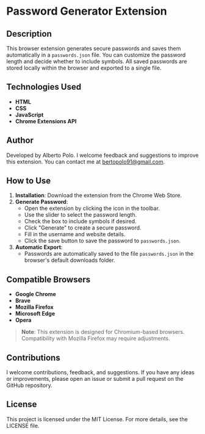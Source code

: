 # Password Generator Extension

## Description

This browser extension generates secure passwords and saves them automatically in a `passwords.json` file. You can customize the password length and decide whether to include symbols. All saved passwords are stored locally within the browser and exported to a single file.

## Technologies Used

- **HTML**
- **CSS**
- **JavaScript**
- **Chrome Extensions API**

## Author

Developed by Alberto Polo. I welcome feedback and suggestions to improve this extension. You can contact me at bertopolo91@gmail.com.

## How to Use

1. **Installation**: Download the extension from the Chrome Web Store.
2. **Generate Password**:
   - Open the extension by clicking the icon in the toolbar.
   - Use the slider to select the password length.
   - Check the box to include symbols if desired.
   - Click "Generate" to create a secure password.
   - Fill in the username and website details.
   - Click the save button to save the password to `passwords.json`.
3. **Automatic Export**:
   - Passwords are automatically saved to the file `passwords.json` in the browser's default downloads folder.

## Compatible Browsers

- **Google Chrome**
- **Brave**
- **Mozilla Firefox**
- **Microsoft Edge**
- **Opera**

> **Note**: This extension is designed for Chromium-based browsers. Compatibility with Mozilla Firefox may require adjustments.

## Contributions

I welcome contributions, feedback, and suggestions. If you have any ideas or improvements, please open an issue or submit a pull request on the GitHub repository.

## License

This project is licensed under the MIT License. For more details, see the LICENSE file.
